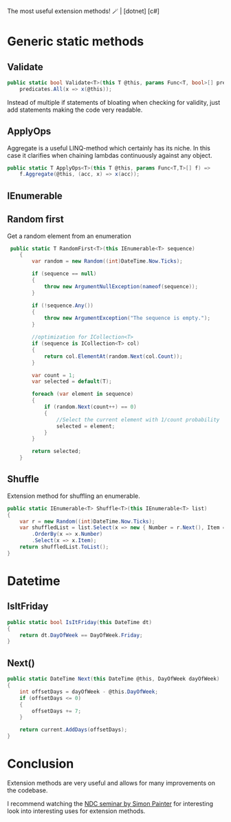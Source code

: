 The most useful extension methods! 🪄 | [dotnet] [c#]


# Generic static methods

## Validate

```cs
public static bool Validate<T>(this T @this, params Func<T, bool>[] predicates) =>
    predicates.All(x => x(@this));
```
Instead of multiple if statements of bloating when checking for validity, just add statements making the code very readable.  


## ApplyOps

Aggregate is a useful LINQ-method which certainly has its niche. In this case it clarifies when chaining lambdas continuously against any object.

```cs
public static T ApplyOps<T>(this T @this, params Func<T,T>[] f) =>
    f.Aggregate(@this, (acc, x) => x(acc));
```

## IEnumerable

## Random first

Get a random element from an enumeration

```cs
 public static T RandomFirst<T>(this IEnumerable<T> sequence)
    {
        var random = new Random((int)DateTime.Now.Ticks);

        if (sequence == null)
        {
            throw new ArgumentNullException(nameof(sequence));
        }

        if (!sequence.Any())
        {
            throw new ArgumentException("The sequence is empty.");
        }

        //optimization for ICollection<T>
        if (sequence is ICollection<T> col)
        {
            return col.ElementAt(random.Next(col.Count));
        }

        var count = 1;
        var selected = default(T);

        foreach (var element in sequence)
        {
            if (random.Next(count++) == 0)
            {
                //Select the current element with 1/count probability
                selected = element;
            }
        }

        return selected;
    }
```

## Shuffle

Extension method for shuffling an enumerable.
```cs
public static IEnumerable<T> Shuffle<T>(this IEnumerable<T> list) 
{
    var r = new Random((int)DateTime.Now.Ticks);
    var shuffledList = list.Select(x => new { Number = r.Next(), Item = x })
        .OrderBy(x => x.Number)
        .Select(x => x.Item);
    return shuffledList.ToList();
}
```


# Datetime 

## IsItFriday

```cs
public static bool IsItFriday(this DateTime dt)
{
    return dt.DayOfWeek == DayOfWeek.Friday;
}
```

## Next()

```cs
public static DateTime Next(this DateTime @this, DayOfWeek dayOfWeek)
{
    int offsetDays = dayOfWeek - @this.DayOfWeek;
    if (offsetDays <= 0)
    {
        offsetDays += 7;
    }

    return current.AddDays(offsetDays);
}
```


# Conclusion

Extension methods are very useful and allows for many improvements on the codebase.

I recommend watching the [NDC seminar by Simon Painter](https://www.youtube.com/watch?v=0ial6pfgV9g) for interesting look into interesting uses for extension methods.